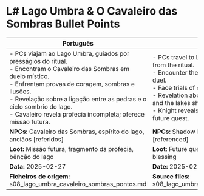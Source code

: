 # L# Lago Umbra & O Cavaleiro das Sombras  Bullet Points

| Português                                                                                                                                                                                                                                                                                                                   | English                                                                                                                                                                                                                                                                                                                 |
| --------------------------------------------------------------------------------------------------------------------------------------------------------------------------------------------------------------------------------------------------------------------------------------------------------------------------- | ----------------------------------------------------------------------------------------------------------------------------------------------------------------------------------------------------------------------------------------------------------------------------------------------------------------------- |
| - PCs viajam ao Lago Umbra, guiados por presságios do ritual.<br>- Encontram o Cavaleiro das Sombras em duelo místico.<br>- Enfrentam provas de coragem, sombras e ilusões.<br>- Revelação sobre a ligação entre as pedras e o ciclo sombrio do lago.<br>- Cavaleiro revela profecia incompleta; oferece missão futura.<br> | - PCs travel to Lago Umbra, guided by omens from the ritual.<br>- Encounter the Shadow Knight in a mystical duel.<br>- Face trials of courage, shadows, and illusions.<br>- Revelation about the link between the stones and the lakes shadow cycle.<br>- Knight reveals incomplete prophecy; offers future quest.<br> |
| **NPCs:** Cavaleiro das Sombras, espírito do lago, anciãos [referidos]                                                                                                                                                                                                                                                      | **NPCs:** Shadow Knight, lake spirit, elders [referenced]                                                                                                                                                                                                                                                               |
| **Loot:** Missão futura, fragmento da profecia, bênção do lago                                                                                                                                                                                                                                                              | **Loot:** Future quest, prophecy fragment, lakes blessing                                                                                                                                                                                                                                                              |
| **Data:** 2025-02-27                                                                                                                                                                                                                                                                                                        | **Date:** 2025-02-27                                                                                                                                                                                                                                                                                                    |
| **Ficheiros de origem:** s08_lago_umbra_cavaleiro_sombras_pontos.md                                                                                                                                                                                                                                                         | **Source files:** s08_lago_umbra_cavaleiro_sombras_pontos.md                                                                                                                                                                                                                                                            |



















